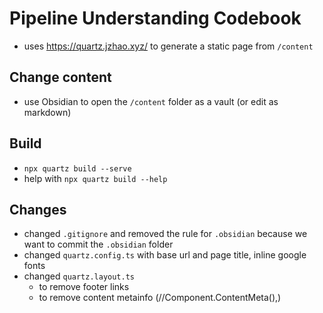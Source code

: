# Pipeline Understanding Codebook

- uses https://quartz.jzhao.xyz/ to generate a static page from `/content`

## Change content
- use Obsidian to open the `/content` folder as a vault (or edit as markdown)

## Build
- `npx quartz build --serve`
- help with `npx quartz build --help`

## Changes
- changed `.gitignore` and removed the rule for `.obsidian` because we want to commit the `.obsidian` folder
- changed `quartz.config.ts` with base url and page title, inline google fonts
- changed `quartz.layout.ts`
  - to remove footer links
  - to remove content metainfo (//Component.ContentMeta(),)